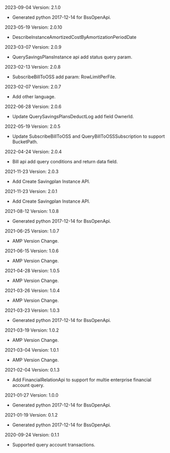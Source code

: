 2023-09-04 Version: 2.1.0
- Generated python 2017-12-14 for BssOpenApi.

2023-05-19 Version: 2.0.10
- DescribeInstanceAmortizedCostByAmortizationPeriodDate

2023-03-07 Version: 2.0.9
- QuerySavingsPlansInstance api add status query param. 


2023-02-13 Version: 2.0.8
- SubscribeBillToOSS add param: RowLimitPerFile. 

2023-02-07 Version: 2.0.7
- Add other language.

2022-06-28 Version: 2.0.6
- Update QuerySavingsPlansDeductLog add field OwnerId.

2022-05-19 Version: 2.0.5
- Update SubscribeBillToOSS and QueryBillToOSSSubscription to support BucketPath.

2022-04-24 Version: 2.0.4
- Bill api add query conditions and return data field.

2021-11-23 Version: 2.0.3
- Add Create Savingplan Instance API.

2021-11-23 Version: 2.0.1
- Add Create Savingplan Instance API.

2021-08-12 Version: 1.0.8
- Generated python 2017-12-14 for BssOpenApi.

2021-06-25 Version: 1.0.7
- AMP Version Change.

2021-06-15 Version: 1.0.6
- AMP Version Change.

2021-04-28 Version: 1.0.5
- AMP Version Change.

2021-03-26 Version: 1.0.4
- AMP Version Change.

2021-03-23 Version: 1.0.3
- Generated python 2017-12-14 for BssOpenApi.

2021-03-19 Version: 1.0.2
- AMP Version Change.

2021-03-04 Version: 1.0.1
- AMP Version Change.

2021-02-04 Version: 0.1.3
- Add FinancialRelationApi to support for multie enterprise financial account query.

2021-01-27 Version: 1.0.0
- Generated python 2017-12-14 for BssOpenApi.

2021-01-19 Version: 0.1.2
- Generated python 2017-12-14 for BssOpenApi.

2020-09-24 Version: 0.1.1
- Supported query account transactions.

